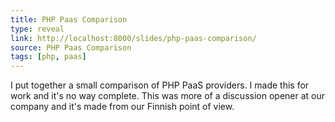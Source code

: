 ```yaml
---
title: PHP Paas Comparison
type: reveal
link: http://localhost:8000/slides/php-paas-comparison/
source: PHP Paas Comparison
tags: [php, paas]
---
```


I put together a small comparison of PHP PaaS providers. I made this for
work and it's no way complete. This was more of a discussion opener at
our company and it's made from our Finnish point of view.


